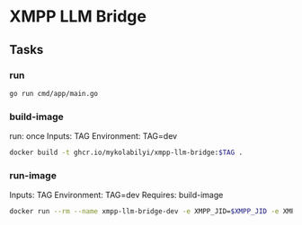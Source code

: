 # XMPP LLM Bridge

## Tasks

### run

```sh
go run cmd/app/main.go
```

### build-image

run: once
Inputs: TAG
Environment: TAG=dev

```sh
docker build -t ghcr.io/mykolabilyi/xmpp-llm-bridge:$TAG .
```

### run-image

Inputs: TAG
Environment: TAG=dev
Requires: build-image

```sh
docker run --rm --name xmpp-llm-bridge-dev -e XMPP_JID=$XMPP_JID -e XMPP_PASSWORD=$XMPP_PASSWORD -p 8080:8080 ghcr.io/mykolabilyi/xmpp-llm-bridge:$TAG
```
